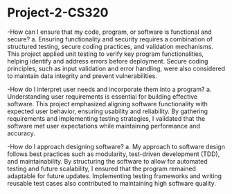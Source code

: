 # Project-2-CS320

-How can I ensure that my code, program, or software is functional and secure?
a. Ensuring functionality and security requires a combination of structured testing, secure coding practices, and validation mechanisms. This project applied unit testing to verify key program functionalities, helping identify and address errors before deployment. Secure coding principles, such as input validation and error handling, were also considered to maintain data integrity and prevent vulnerabilities.

-How do I interpret user needs and incorporate them into a program?
a. Understanding user requirements is essential for building effective software. This project emphasized aligning software functionality with expected user behavior, ensuring usability and reliability. By gathering requirements and implementing testing strategies, I validated that the software met user expectations while maintaining performance and accuracy.

-How do I approach designing software?
a. My approach to software design follows best practices such as modularity, test-driven development (TDD), and maintainability. By structuring the software to allow for automated testing and future scalability, I ensured that the program remained adaptable for future updates. Implementing testing frameworks and writing reusable test cases also contributed to maintaining high software quality.
